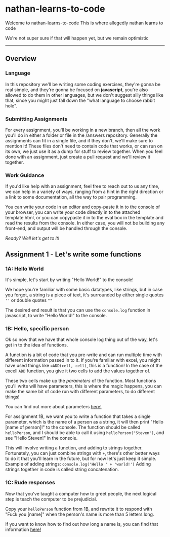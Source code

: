 
# nathan-learns-to-code

Welcome to nathan-learns-to-code
This is where allegedly nathan learns to code

We're not super sure if that will happen yet, but we remain optimistic

---

## Overview

### Language

In this repository we'll be writing some coding exercises, they're gonna be real simple, and they're gonna be focused on **javascript**, you're also allowed to do them in other languages, but we don't suggest silly things like that, since you might just fall down the "what language to choose rabbit hole".

### Submitting Assignments

For every assignment, you'll be working in a new branch, then all the work you'll do in either a folder or file in the /answers repository. Generally the assignments can fit in a single file, and if they don't, we'll make sure to mention it! These files don't need to contain code that works, or can run on its own, we just use it as a dump for stuff to review together.
When you feel done with an assignment, just create a pull request and we'll review it together.

### Work Guidance

If you'd like help with an assignment, feel free to reach out to us any time, we can help in a variety of ways, ranging from a hint in the right direction or a link to some documentation, all the way to pair programming.

You can write your code in an editor and copy-paste it in to the console of your browser, you can write your code directly in to the attached template.html, or you can copypaste it in to the eval box in the template and read the results from the console. In either case, you will not be building any front-end, and output will be handled through the console.

*Ready? Well let's get to it!*

## Assignment 1 - Let's write some functions

### 1A: Hello World

It's simple, let's start by writing "Hello World!" to the console!

We hope you're familiar with some basic datatypes, like strings, but in case you forgot, a string is a piece of text, it's surrounded by either single quotes `''` or double quotes `""`

The desired end result is that you can use the `console.log` function in javascript, to write "Hello World!" to the console.

### 1B: Hello, specific person

Ok so now that we have that whole console log thing out of the way, let's get in to the idea of functions.

A function is a bit of code that you pre-write and can run multiple time with different information passed in to it. If you're familiar with excel, you might have used things like `=ADD(cell, cell)`, this is a function! In the case of the excell `ADD` function, you give it two cells to add the values together of.

These two cells make up the *parameters* of the function. Most functions you'll write will have parameters, this is where the magic happens, you can make the same bit of code run with different parameters, to do different things!

You can find out more about parameters [here!](https://www.w3schools.com/js/js_function_parameters.asp)

For assignment 1B, we want you to write a function that takes a single parameter, which is the name of a person as a string, it will then print "Hello [name of person]!" to the console.
The function should be called `helloPerson`, and I should be able to call it using `helloPerson("Steven")`, and see "Hello Steven!" in the console.

This will involve writing a function, and adding to strings together. Fortunately, you can just combine strings with `+`, there's other better ways to do it that you'll learn in the future, but for now let's just keep it simple. Example of adding strings: `console.log('Hello ' + 'world!')`
Adding strings together in code is called string concatenation.

### 1C: Rude responses

Now that you've taught a computer how to greet people, the next logical step is teach the computer to be prejudicial.

Copy your `helloPerson` function from 1B, and rewrite it to respond with "Fuck you [name]" when the person's name is more than 5 letters long.

If you want to know how to find out how long a name is, you can find that information [here!](https://www.w3schools.com/jsref/jsref_length_string.asp)
